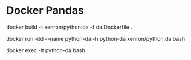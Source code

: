 # Docker Pandas
docker build -t xenron/python:da -f da.Dockerfile .

docker run -itd --name python-da -h python-da xenron/python:da bash

docker exec -it python-da bash

